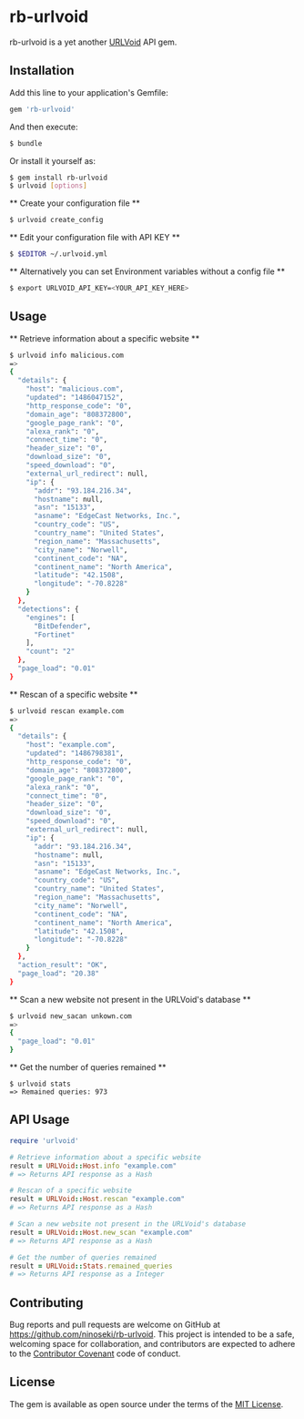 # rb-urlvoid

rb-urlvoid is a yet another [URLVoid](http://www.urlvoid.com/) API gem.

## Installation

Add this line to your application's Gemfile:

```ruby
gem 'rb-urlvoid'
```

And then execute:

```bash
$ bundle
```

Or install it yourself as:

```bash
$ gem install rb-urlvoid
$ urlvoid [options]
```

** Create your configuration file **

```bash
$ urlvoid create_config
```

** Edit your configuration file with API KEY **

```bash
$ $EDITOR ~/.urlvoid.yml
```

** Alternatively you can set Environment variables without a config file **

```bash
$ export URLVOID_API_KEY=<YOUR_API_KEY_HERE>
```

## Usage

** Retrieve information about a specific website **

```bash
$ urlvoid info malicious.com
=>
{
  "details": {
    "host": "malicious.com",
    "updated": "1486047152",
    "http_response_code": "0",
    "domain_age": "808372800",
    "google_page_rank": "0",
    "alexa_rank": "0",
    "connect_time": "0",
    "header_size": "0",
    "download_size": "0",
    "speed_download": "0",
    "external_url_redirect": null,
    "ip": {
      "addr": "93.184.216.34",
      "hostname": null,
      "asn": "15133",
      "asname": "EdgeCast Networks, Inc.",
      "country_code": "US",
      "country_name": "United States",
      "region_name": "Massachusetts",
      "city_name": "Norwell",
      "continent_code": "NA",
      "continent_name": "North America",
      "latitude": "42.1508",
      "longitude": "-70.8228"
    }
  },
  "detections": {
    "engines": [
      "BitDefender",
      "Fortinet"
    ],
    "count": "2"
  },
  "page_load": "0.01"
}
```

** Rescan of a specific website **

```bash
$ urlvoid rescan example.com
=>
{
  "details": {
    "host": "example.com",
    "updated": "1486798381",
    "http_response_code": "0",
    "domain_age": "808372800",
    "google_page_rank": "0",
    "alexa_rank": "0",
    "connect_time": "0",
    "header_size": "0",
    "download_size": "0",
    "speed_download": "0",
    "external_url_redirect": null,
    "ip": {
      "addr": "93.184.216.34",
      "hostname": null,
      "asn": "15133",
      "asname": "EdgeCast Networks, Inc.",
      "country_code": "US",
      "country_name": "United States",
      "region_name": "Massachusetts",
      "city_name": "Norwell",
      "continent_code": "NA",
      "continent_name": "North America",
      "latitude": "42.1508",
      "longitude": "-70.8228"
    }
  },
  "action_result": "OK",
  "page_load": "20.38"
}
```

** Scan a new website not present in the URLVoid's database **

```bash
$ urlvoid new_sacan unkown.com
=>
{
  "page_load": "0.01"
}
```

** Get the number of queries remained **
```
$ urlvoid stats
=> Remained queries: 973
```

## API Usage

```ruby
require 'urlvoid'

# Retrieve information about a specific website
result = URLVoid::Host.info "example.com"
# => Returns API response as a Hash

# Rescan of a specific website
result = URLVoid::Host.rescan "example.com"
# => Returns API response as a Hash

# Scan a new website not present in the URLVoid's database
result = URLVoid::Host.new_scan "example.com"
# => Returns API response as a Hash

# Get the number of queries remained
result = URLVoid::Stats.remained_queries
# => Returns API response as a Integer
```

## Contributing

Bug reports and pull requests are welcome on GitHub at https://github.com/ninoseki/rb-urlvoid. This project is intended to be a safe, welcoming space for collaboration, and contributors are expected to adhere to the [Contributor Covenant](http://contributor-covenant.org) code of conduct.


## License

The gem is available as open source under the terms of the [MIT License](http://opensource.org/licenses/MIT).
